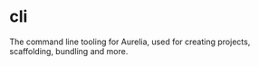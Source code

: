 # cli
The command line tooling for Aurelia, used for creating projects, scaffolding, bundling and more.
